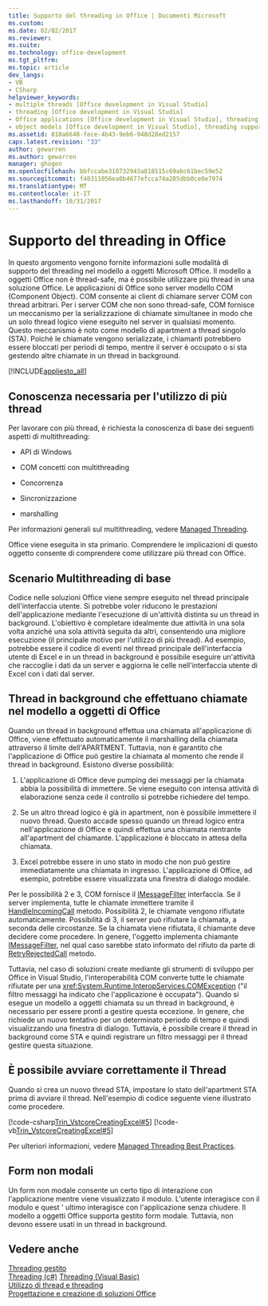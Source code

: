 ```yaml
---
title: Supporto del threading in Office | Documenti Microsoft
ms.custom: 
ms.date: 02/02/2017
ms.reviewer: 
ms.suite: 
ms.technology: office-development
ms.tgt_pltfrm: 
ms.topic: article
dev_langs:
- VB
- CSharp
helpviewer_keywords:
- multiple threads [Office development in Visual Studio]
- threading [Office development in Visual Studio]
- Office applications [Office development in Visual Studio], threading support
- object models [Office development in Visual Studio], threading support
ms.assetid: 810a6648-fece-4b43-9eb6-948d28ed2157
caps.latest.revision: "33"
author: gewarren
ms.author: gewarren
manager: ghogen
ms.openlocfilehash: bbfccabe310732943a818515c69abc61bec59e52
ms.sourcegitcommit: f40311056ea0b4677efcca74a285dbb0ce0e7974
ms.translationtype: MT
ms.contentlocale: it-IT
ms.lasthandoff: 10/31/2017
---
```

# <a name="threading-support-in-office"></a>Supporto del threading in Office
  In questo argomento vengono fornite informazioni sulle modalità di supporto del threading nel modello a oggetti Microsoft Office. Il modello a oggetti Office non è thread-safe, ma è possibile utilizzare più thread in una soluzione Office. Le applicazioni di Office sono server modello COM (Component Object). COM consente ai client di chiamare server COM con thread arbitrari. Per i server COM che non sono thread-safe, COM fornisce un meccanismo per la serializzazione di chiamate simultanee in modo che un solo thread logico viene eseguito nel server in qualsiasi momento. Questo meccanismo è noto come modello di apartment a thread singolo (STA). Poiché le chiamate vengono serializzate, i chiamanti potrebbero essere bloccati per periodi di tempo, mentre il server è occupato o si sta gestendo altre chiamate in un thread in background.  
  
 [!INCLUDE[appliesto_all](../vsto/includes/appliesto-all-md.md)]  
  
## <a name="knowledge-required-when-using-multiple-threads"></a>Conoscenza necessaria per l'utilizzo di più thread  
 Per lavorare con più thread, è richiesta la conoscenza di base dei seguenti aspetti di multithreading:  
  
-   API di Windows  
  
-   COM concetti con multithreading  
  
-   Concorrenza  
  
-   Sincronizzazione  
  
-   marshalling  
  
 Per informazioni generali sul multithreading, vedere [Managed Threading](/dotnet/standard/threading/).  
  
 Office viene eseguita in sta primario. Comprendere le implicazioni di questo oggetto consente di comprendere come utilizzare più thread con Office.  
  
## <a name="basic-multithreading-scenario"></a>Scenario Multithreading di base  
 Codice nelle soluzioni Office viene sempre eseguito nel thread principale dell'interfaccia utente. Si potrebbe voler riducono le prestazioni dell'applicazione mediante l'esecuzione di un'attività distinta su un thread in background. L'obiettivo è completare idealmente due attività in una sola volta anziché una sola attività seguita da altri, consentendo una migliore esecuzione (il principale motivo per l'utilizzo di più thread). Ad esempio, potrebbe essere il codice di eventi nel thread principale dell'interfaccia utente di Excel e in un thread in background è possibile eseguire un'attività che raccoglie i dati da un server e aggiorna le celle nell'interfaccia utente di Excel con i dati dal server.  
  
## <a name="background-threads-that-call-into-the-office-object-model"></a>Thread in background che effettuano chiamate nel modello a oggetti di Office  
 Quando un thread in background effettua una chiamata all'applicazione di Office, viene effettuato automaticamente il marshalling della chiamata attraverso il limite dell'APARTMENT. Tuttavia, non è garantito che l'applicazione di Office può gestire la chiamata al momento che rende il thread in background. Esistono diverse possibilità:  
  
1.  L'applicazione di Office deve pumping dei messaggi per la chiamata abbia la possibilità di immettere. Se viene eseguito con intensa attività di elaborazione senza cede il controllo si potrebbe richiedere del tempo.  
  
2.  Se un altro thread logico è già in apartment, non è possibile immettere il nuovo thread. Questo accade spesso quando un thread logico entra nell'applicazione di Office e quindi effettua una chiamata rientrante all'apartment del chiamante. L'applicazione è bloccato in attesa della chiamata.  
  
3.  Excel potrebbe essere in uno stato in modo che non può gestire immediatamente una chiamata in ingresso. L'applicazione di Office, ad esempio, potrebbe essere visualizzata una finestra di dialogo modale.  
  
 Per le possibilità 2 e 3, COM fornisce il [IMessageFilter](http://msdn.microsoft.com/en-us/e12d48c0-5033-47a8-bdcd-e94c49857248) interfaccia. Se il server implementa, tutte le chiamate immettere tramite il [HandleIncomingCall](http://msdn.microsoft.com/en-us/7e31b518-ef4f-4bdd-b5c7-e1b16383a5be) metodo. Possibilità 2, le chiamate vengono rifiutate automaticamente. Possibilità di 3, il server può rifiutare la chiamata, a seconda delle circostanze. Se la chiamata viene rifiutata, il chiamante deve decidere come procedere. In genere, l'oggetto implementa chiamante [IMessageFilter](http://msdn.microsoft.com/en-us/e12d48c0-5033-47a8-bdcd-e94c49857248), nel qual caso sarebbe stato informato del rifiuto da parte di [RetryRejectedCall](http://msdn.microsoft.com/en-us/3f800819-2a21-4e46-ad15-f9594fac1a3d) metodo.  
  
 Tuttavia, nel caso di soluzioni create mediante gli strumenti di sviluppo per Office in Visual Studio, l'interoperabilità COM converte tutte le chiamate rifiutate per una <xref:System.Runtime.InteropServices.COMException> ("il filtro messaggi ha indicato che l'applicazione è occupata"). Quando si esegue un modello a oggetti chiamata su un thread in background, è necessario per essere pronti a gestire questa eccezione. In genere, che richiede un nuovo tentativo per un determinato periodo di tempo e quindi visualizzando una finestra di dialogo. Tuttavia, è possibile creare il thread in background come STA e quindi registrare un filtro messaggi per il thread gestire questa situazione.  
  
## <a name="starting-the-thread-correctly"></a>È possibile avviare correttamente il Thread  
 Quando si crea un nuovo thread STA, impostare lo stato dell'apartment STA prima di avviare il thread. Nell'esempio di codice seguente viene illustrato come procedere.  
  
 [!code-csharp[Trin_VstcoreCreatingExcel#5](../vsto/codesnippet/CSharp/Trin_VstcoreCreatingExcelCS/ThisWorkbook.cs#5)]
 [!code-vb[Trin_VstcoreCreatingExcel#5](../vsto/codesnippet/VisualBasic/Trin_VstcoreCreatingExcelVB/ThisWorkbook.vb#5)]  
  
 Per ulteriori informazioni, vedere [Managed Threading Best Practices](/dotnet/standard/threading/managed-threading-best-practices).  
  
## <a name="modeless-forms"></a>Form non modali  
 Un form non modale consente un certo tipo di interazione con l'applicazione mentre viene visualizzato il modulo. L'utente interagisce con il modulo e quest ' ultimo interagisce con l'applicazione senza chiudere. Il modello a oggetti Office supporta gestito form modale. Tuttavia, non devono essere usati in un thread in background.  
  
## <a name="see-also"></a>Vedere anche  
 [Threading gestito](/dotnet/standard/threading/)  
 [Threading (c#)](/dotnet/csharp/programming-guide/concepts/threading/index) [Threading (Visual Basic)](/dotnet/visual-basic/programming-guide/concepts/threading/index)   
 [Utilizzo di thread e threading](/dotnet/standard/threading/using-threads-and-threading)   
 [Progettazione e creazione di soluzioni Office](../vsto/designing-and-creating-office-solutions.md)  
  
  